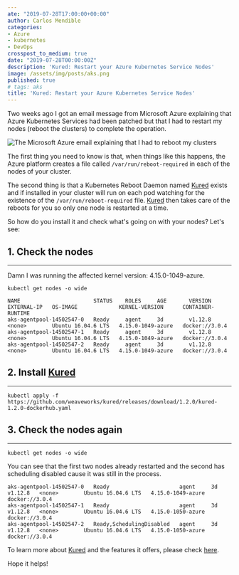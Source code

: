 ```yaml
---
ate: "2019-07-28T17:00:00+00:00"
author: Carlos Mendible
categories:
- Azure
- kubernetes
- DevOps
crosspost_to_medium: true
date: "2019-07-28T00:00:00Z"
description: 'Kured: Restart your Azure Kubernetes Service Nodes'
image: /assets/img/posts/aks.png
published: true
# tags: aks
title: 'Kured: Restart your Azure Kubernetes Service Nodes'
---
```


Two weeks ago I got an email message from Microsoft Azure explaining that Azure Kubernetes Services had been patched but that I had to restart my nodes (reboot the clusters) to complete the operation.

![The Microsoft Azure email explaining that I had to reboot my clusters](https://carlos.mendible.com/assets/img/posts/aks_update_kured.png)

The first thing you need to know is that, when things like this happens, the Azure platform creates a file called `/var/run/reboot-required` in each of the nodes of your cluster.

The second thing is that a Kubernetes Reboot Daemon named [Kured](https://github.com/weaveworks/kured) exists and if installed in your cluster will run on each pod watching for the existence of the `/var/run/reboot-required` file. [Kured](https://github.com/weaveworks/kured) then takes care of the reboots for you so only one node is restarted at a time.

So how do you install it and check what's going on with your nodes? Let's see:

## 1. Check the nodes
---

Damn I was running the affected kernel version: 4.15.0-1049-azure.

``` shell
kubectl get nodes -o wide
```

``` shell
NAME                       STATUS    ROLES     AGE       VERSION   EXTERNAL-IP   OS-IMAGE             KERNEL-VERSION      CONTAINER-RUNTIME
aks-agentpool-14502547-0   Ready     agent     3d        v1.12.8   <none>        Ubuntu 16.04.6 LTS   4.15.0-1049-azure   docker://3.0.4
aks-agentpool-14502547-1   Ready     agent     3d        v1.12.8   <none>        Ubuntu 16.04.6 LTS   4.15.0-1049-azure   docker://3.0.4
aks-agentpool-14502547-2   Ready     agent     3d        v1.12.8   <none>        Ubuntu 16.04.6 LTS   4.15.0-1049-azure   docker://3.0.4
```

## 2. Install [Kured](https://github.com/weaveworks/kured)
---

``` shell
kubectl apply -f https://github.com/weaveworks/kured/releases/download/1.2.0/kured-1.2.0-dockerhub.yaml
```

## 3. Check the nodes again
---

``` shell
kubectl get nodes -o wide
```

You can see that the first two nodes already restarted and the second has scheduling disabled cause it was still in the process.

``` shell
aks-agentpool-14502547-0   Ready                      agent     3d        v1.12.8   <none>        Ubuntu 16.04.6 LTS   4.15.0-1049-azure   docker://3.0.4
aks-agentpool-14502547-1   Ready                      agent     3d        v1.12.8   <none>        Ubuntu 16.04.6 LTS   4.15.0-1050-azure   docker://3.0.4
aks-agentpool-14502547-2   Ready,SchedulingDisabled   agent     3d        v1.12.8   <none>        Ubuntu 16.04.6 LTS   4.15.0-1050-azure   docker://3.0.4
```

To learn more about [Kured](https://github.com/weaveworks/kured) and the features it offers, please check [here](https://github.com/weaveworks/kured).

Hope it helps!